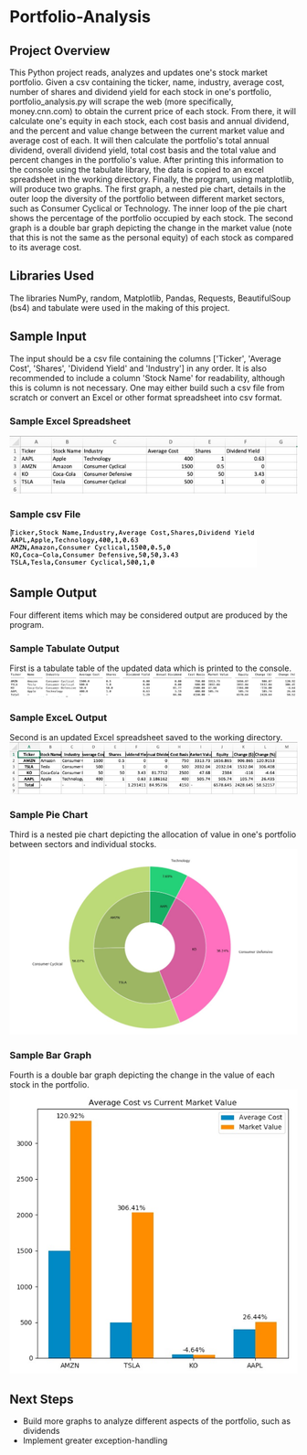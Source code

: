 # Portfolio-Analysis
## Project Overview
This Python project reads, analyzes and updates one's stock market portfolio. Given a csv containing the ticker, name, industry, average cost, number of shares and dividend yield for each stock in one's portfolio, portfolio_analysis.py will scrape the web (more specifically, money.cnn.com) to obtain the current price of each stock. From there, it will calculate one's equity in each stock, each cost basis and annual dividend, and the percent and value change between the current market value and average cost of each. It will then calculate the portfolio's total annual dividend, overall dividend yield, total cost basis and the total value and percent changes in the portfolio's value. After printing this information to the console using the tabulate library, the data is copied to an excel spreadsheet in the working directory. Finally, the program, using matplotlib, will produce two graphs. The first graph, a nested pie chart, details in the outer loop the diversity of the portfolio between different market sectors, such as Consumer Cyclical or Technology. The inner loop of the pie chart shows the percentage of the portfolio occupied by each stock. The second graph is a double bar graph depicting the change in the market value (note that this is not the same as the personal equity) of each stock as compared to its average cost.

## Libraries Used
The libraries NumPy, random, Matplotlib, Pandas, Requests, BeautifulSoup (bs4) and tabulate were used in the making of this project.

## Sample Input
The input should be a csv file containing the columns ['Ticker', 'Average Cost', 'Shares', 'Dividend Yield' and 'Industry'] in any order. It is also recommended to include a column 'Stock Name' for readability, although this is column is not necessary. One may either build such a csv file from scratch or convert an Excel or other format spreadsheet into csv format. 

### Sample Excel Spreadsheet
![Sample Excel Spreadsheet](https://github.com/RiaStevens/Portfolio-Analysis/blob/master/images/input-example.jpg
)

### Sample csv File
![Sample csv file](https://github.com/RiaStevens/Portfolio-Analysis/blob/master/images/input-csv-example.jpg
)

## Sample Output
Four different items which may be considered output are produced by the program.

### Sample Tabulate Output
First is a tabulate table of the updated data which is printed to the console.
![Sample Tabulate Output](https://github.com/RiaStevens/Portfolio-Analysis/blob/master/images/tabulate-output.jpg
)

### Sample ExceL Output
Second is an updated Excel spreadsheet saved to the working directory.
![Sample Excel Output](https://github.com/RiaStevens/Portfolio-Analysis/blob/master/images/excel-output.jpg
)

### Sample Pie Chart
Third is a nested pie chart depicting the allocation of value in one's portfolio between sectors and individual stocks.
![Sample Pie Chart](https://github.com/RiaStevens/Portfolio-Analysis/blob/master/images/pie-output.jpg
)

### Sample Bar Graph
Fourth is a double bar graph depicting the change in the value of each stock in the portfolio.
![Sample Bar Graph](https://github.com/RiaStevens/Portfolio-Analysis/blob/master/images/bar-output.jpg
)

## Next Steps
- Build more graphs to analyze different aspects of the portfolio, such as dividends
- Implement greater exception-handling
